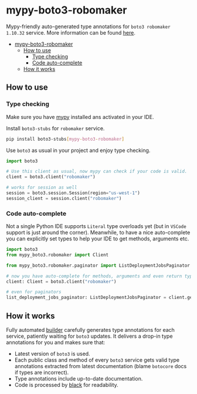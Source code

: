 # mypy-boto3-robomaker

Mypy-friendly auto-generated type annotations for `boto3 robomaker 1.10.32` service.
More information can be found [here](https://github.com/vemel/mypy_boto3).

- [mypy-boto3-robomaker](#mypy-boto3-robomaker)
  - [How to use](#how-to-use)
    - [Type checking](#type-checking)
    - [Code auto-complete](#code-auto-complete)
  - [How it works](#how-it-works)

## How to use

### Type checking

Make sure you have [mypy](https://github.com/python/mypy) installed ans activated in your IDE.

Install `boto3-stubs` for `robomaker` service.

```bash
pip install boto3-stubs[mypy-boto3-robomaker]
```

Use `boto3` as usual in your project and enjoy type checking.

```python
import boto3

# Use this client as usual, now mypy can check if your code is valid.
client = boto3.client("robomaker")

# works for session as well
session = boto3.session.Session(region="us-west-1")
session_client = session.client("robomaker")

```

### Code auto-complete

Not a single Python IDE supports `Literal` type overloads yet (but in `VSCode` support is just around the corner).
Meanwhile, to have a nice auto-complete you can explicitly set types to help your IDE to get methods, arguments etc.

```python
import boto3
from mypy_boto3.robomaker import Client

from mypy_boto3.robomaker.paginator import ListDeploymentJobsPaginator

# now you have auto-complete for methods, arguments and even return types
client: Client = boto3.client("robomaker")

# even for paginators
list_deployment_jobs_paginator: ListDeploymentJobsPaginator = client.get_paginator("list_deployment_jobs")
```

## How it works

Fully automated [builder](https://github.com/vemel/mypy_boto3) carefully generates
type annotations for each service, patiently waiting for `boto3` updates. It delivers
a drop-in type annotations for you and makes sure that:

- Latest version of `boto3` is used.
- Each public class and method of every `boto3` service gets valid type annotations
  extracted from latest documentation (blame `botocore` docs if types are incorrect).
- Type annotations include up-to-date documentation.
- Code is processed by [black](https://github.com/psf/black) for readability.